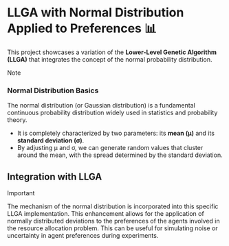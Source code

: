 # LLGA with Normal Distribution Applied to Preferences 📊

This project showcases a variation of the **Lower-Level Genetic Algorithm (LLGA)** that integrates the concept of the normal probability distribution.

> [!NOTE]
> ### Normal Distribution Basics
> The normal distribution (or Gaussian distribution) is a fundamental continuous probability distribution widely used in statistics and probability theory.
> *   It is completely characterized by two parameters: its **mean (μ)** and its **standard deviation (σ)**.
> *   By adjusting μ and σ, we can generate random values that cluster around the mean, with the spread determined by the standard deviation.

## Integration with LLGA

> [!IMPORTANT]
> The mechanism of the normal distribution is incorporated into this specific LLGA implementation. This enhancement allows for the application of normally distributed deviations to the preferences of the agents involved in the resource allocation problem. This can be useful for simulating noise or uncertainty in agent preferences during experiments.